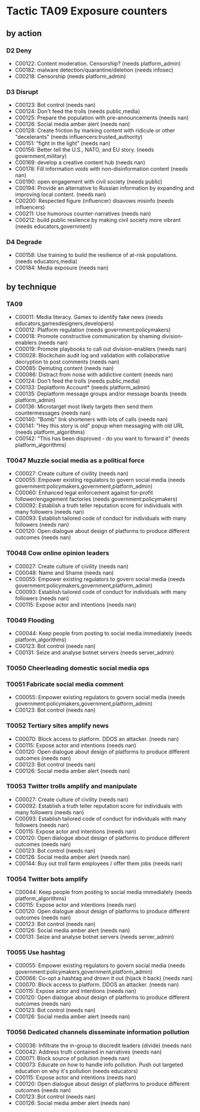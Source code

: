 # Tactic TA09 Exposure counters

## by action


### D2 Deny
* C00122: Content moderation. Censorship? (needs platform_admin)
* C00182: malware detection/quarantine/deletion (needs infosec)
* C00218: Censorship (needs platform_admin)

### D3 Disrupt
* C00123: Bot control (needs nan)
* C00124: Don't feed the trolls (needs public,media)
* C00125: Prepare the population with pre-announcements (needs nan)
* C00126: Social media amber alert (needs nan)
* C00128: Create friction by marking content with ridicule or other "decelerants" (needs influencers:trusted_authority)
* C00151: “fight in the light” (needs nan)
* C00156: Better tell the U.S., NATO, and EU story. (needs government,military)
* C00169: develop a creative content hub (needs nan)
* C00178: Fill information voids with non-disinformation content (needs nan)
* C00190: open engagement with civil society (needs public)
* C00194: Provide an alternative to Russian information by expanding and improving local content. (needs nan)
* C00200: Respected figure (influencer) disavows misinfo (needs influencers)
* C00211: Use humorous counter-narratives (needs nan)
* C00212: build public resilence by making civil society more vibrant (needs educators,government)

### D4 Degrade
* C00158: Use training to build the resilience of at-risk populations. (needs educators,media)
* C00184: Media exposure (needs nan)

## by technique


### TA09
* C00011: Media literacy. Games to identify fake news (needs educators,gamesdesigners,developers)
* C00012: Platform regulation (needs government:policymakers)
* C00018: Promote constructive communication by shaming division-enablers (needs nan)
* C00019: Promote playbooks to call out division-enablers (needs nan)
* C00028: Blockchain audit log and validation with collaborative decryption to post comments (needs nan)
* C00085: Demuting content (needs nan)
* C00086: Distract from noise with addictive content (needs nan)
* C00124: Don't feed the trolls (needs public,media)
* C00133: Deplatform Account* (needs platform_admin)
* C00135: Deplatform message groups and/or message boards (needs platform_admin)
* C00136: Microtarget most likely targets then send them countermessages (needs nan)
* C00140: "Bomb" link shorteners with lots of calls (needs nan)
* C00141: "Hey this story is old" popup when messaging with old URL (needs platform_algorithms)
* C00142: "This has been disproved - do you want to forward it" (needs platform_algorithms)

### T0047 Muzzle social media as a political force
* C00027: Create culture of civility (needs nan)
* C00055: Empower existing regulators to govern social media (needs government:policymakers,government,platform_admin)
* C00060: Enhanced legal enforcement against for-profit follower/engagement factories (needs government:policymakers)
* C00092: Establish a truth teller reputation score for individuals with many followers (needs nan)
* C00093: Establish tailored code of conduct for individuals with many followers (needs nan)
* C00120: Open dialogue about design of platforms to produce different outcomes (needs nan)

### T0048 Cow online opinion leaders
* C00027: Create culture of civility (needs nan)
* C00048: Name and Shame (needs nan)
* C00055: Empower existing regulators to govern social media (needs government:policymakers,government,platform_admin)
* C00093: Establish tailored code of conduct for individuals with many followers (needs nan)
* C00115: Expose actor and intentions (needs nan)

### T0049 Flooding
* C00044: Keep people from posting to social media immediately (needs platform_algorithms)
* C00123: Bot control (needs nan)
* C00131: Seize and analyse botnet servers (needs server_admin)

### T0050 Cheerleading domestic social media ops

### T0051 Fabricate social media comment
* C00055: Empower existing regulators to govern social media (needs government:policymakers,government,platform_admin)
* C00123: Bot control (needs nan)

### T0052 Tertiary sites amplify news
* C00070: Block access to platform. DDOS an attacker. (needs nan)
* C00115: Expose actor and intentions (needs nan)
* C00120: Open dialogue about design of platforms to produce different outcomes (needs nan)
* C00123: Bot control (needs nan)
* C00126: Social media amber alert (needs nan)

### T0053 Twitter trolls amplify and manipulate
* C00027: Create culture of civility (needs nan)
* C00092: Establish a truth teller reputation score for individuals with many followers (needs nan)
* C00093: Establish tailored code of conduct for individuals with many followers (needs nan)
* C00115: Expose actor and intentions (needs nan)
* C00120: Open dialogue about design of platforms to produce different outcomes (needs nan)
* C00123: Bot control (needs nan)
* C00126: Social media amber alert (needs nan)
* C00144: Buy out troll farm employees / offer them jobs (needs nan)

### T0054 Twitter bots amplify
* C00044: Keep people from posting to social media immediately (needs platform_algorithms)
* C00115: Expose actor and intentions (needs nan)
* C00120: Open dialogue about design of platforms to produce different outcomes (needs nan)
* C00123: Bot control (needs nan)
* C00126: Social media amber alert (needs nan)
* C00131: Seize and analyse botnet servers (needs server_admin)

### T0055 Use hashtag
* C00055: Empower existing regulators to govern social media (needs government:policymakers,government,platform_admin)
* C00066: Co-opt a hashtag and drown it out (hijack it back) (needs nan)
* C00070: Block access to platform. DDOS an attacker. (needs nan)
* C00115: Expose actor and intentions (needs nan)
* C00120: Open dialogue about design of platforms to produce different outcomes (needs nan)
* C00123: Bot control (needs nan)
* C00126: Social media amber alert (needs nan)

### T0056 Dedicated channels disseminate information pollution
* C00036: Infiltrate the in-group to discredit leaders (divide) (needs nan)
* C00042: Address truth contained in narratives (needs nan)
* C00071: Block source of pollution (needs nan)
* C00073: Educate on how to handle info pollution. Push out targeted education on why it's pollution (needs educators)
* C00115: Expose actor and intentions (needs nan)
* C00120: Open dialogue about design of platforms to produce different outcomes (needs nan)
* C00123: Bot control (needs nan)
* C00126: Social media amber alert (needs nan)

